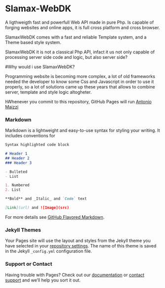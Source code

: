 # Slamax-WebDK

A ligthweigth fast and powerfull Web API made in pure Php. 
Is capable of forging websites and online apps, it is full cross platform and cross browser.

SlamaxWebDK comes with a fast and reliable Template system,
and a Theme based style system.

SlamaxWebDK it is not a classical Php API, infact
it us not only capable of processing server side code
and logic, but also server side?

#Why would i use SlamaxWebDK?

Programming website is becoming more complex, a lot
of old frameworks needed the developer to know
some Css and Javascript in order to use it properly,
so a lot of solutions came up these years
that allows to combine server, template and style
logic altogheter.



hWhenever you commit to this repository, GitHub Pages will run [Antonio Maizzi](https://my.com/)

### Markdown

Markdown is a lightweight and easy-to-use syntax for styling your writing. It includes conventions for

```markdown
Syntax highlighted code block

# Header 1
## Header 2
### Header 3

- Bulleted
- List

1. Numbered
2. List

**Bold** and _Italic_ and `Code` text

[Link](url) and ![Image](src)
```

For more details see [GitHub Flavored Markdown](https://guides.github.com/features/mastering-markdown/).

### Jekyll Themes

Your Pages site will use the layout and styles from the Jekyll theme you have selected in your [repository settings](https://github.com/SlamaxSoftware/SlamaxWebEngine/settings). The name of this theme is saved in the Jekyll `_config.yml` configuration file.

### Support or Contact

Having trouble with Pages? Check out our [documentation](https://help.github.com/categories/github-pages-basics/) or [contact support](https://github.com/contact) and we’ll help you sort it out.
